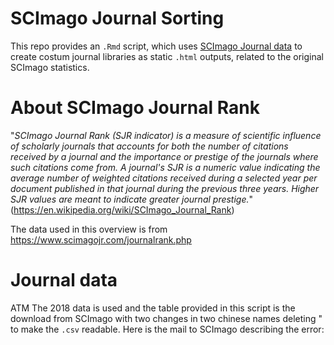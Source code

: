 
# SCImago Journal Sorting
This repo provides an ```.Rmd``` script, which uses [SCImago Journal data](https://www.scimagojr.com/journalrank.php?out=xls) to create costum journal libraries as static ```.html``` outputs, related to the original SCImago statistics.

# About SCImago Journal Rank

"*SCImago Journal Rank (SJR indicator) is a measure of scientific influence of scholarly journals that accounts for both the number of citations received by a journal and the importance or prestige of the journals where such citations come from. A journal's SJR is a numeric value indicating the average number of weighted citations received during a selected year per document published in that journal during the previous three years. Higher SJR values are meant to indicate greater journal prestige.*" (https://en.wikipedia.org/wiki/SCImago_Journal_Rank)

The data used in this overview is from https://www.scimagojr.com/journalrank.php

# Journal data

ATM The 2018 data is used and the table provided in this script is the download from SCImago with two changes in two chinese names deleting " to make the ```.csv``` readable. Here is the mail to SCImago describing the error:

